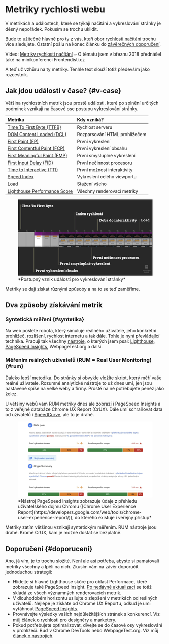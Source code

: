 # Metriky rychlosti webu

V metrikách a událostech, které se týkají načítání a vykreslování stránky je děsný nepořádek. Pokusím se trochu uklidit.

Bude to užitečné hlavně pro ty z vás, kteří obor [rychlosti načítání](https://www.vzhurudolu.cz/rychlost-nacitani) trochu více sledujete. Ostatní pošlu na konec článku do [závěrečných doporučení](#doporuceni).

<p class="video">
Video: <a href="https://www.youtube.com/watch?v=fR9n_yi050g">Metriky rychlosti načítání</a> ~ O tématu jsem v březnu 2018 přednášel také na minikonferenci Frontendisti.cz
</p>

A teď už vzhůru na ty metriky. Tenhle text slouží totiž především jako rozcestník.

## Jak jdou události v čase? {#v-case}

Většina rychlostních metrik jsou prostě události, které po splnění určitých podmínek vznikají na časové ose postupu vykreslování stránky.

| Metrika                                        |  Kdy vzniká?                  |
|:-----------------------------------------------|:------------------------------|
| [Time To First Byte (TTFB)](ttfb.md)           | Rychlost serveru              |
| [DOM Content Loaded (DCL)](udalost-dcl.md)     | Rozparsování HTML prohlížečem |
| [First Paint (FP)](metrika-fp.md)              | První vykreslení              |
| [First Contentful Paint (FCP)](metrika-fcp.md) | První vykreslení obsahu       |
| [First Meaningful Paint (FMP)](metrika-fmp.md) | První smysluplné vykreslení   |
| [First Input Delay (FID)](metrika-fid.md)      | První nečinnost procesoru     |
| [Time to Interactive (TTI)](metrika-tti.md)    | První možnost interaktivity   |
| [Speed Index](speedindex.md)                   | Vykreslení celého viewportu   |
| [Load](load.md)                                | Stažení všeho                 |
| [Lighthouse Performance Score](metriky-lps.md) | Všechny renderovací metriky   |

<figure>
<img src="../dist/images/original/metriky-rychlosti.jpg" alt="">
<figcaption markdown="1">
*Postupný vznik událostí pro vykreslování stránky*
</figcaption>
</figure>

Metriky se dají získat různými způsoby a na to se teď zaměříme.

## Dva způsoby získávání metrik

### Syntetická měření {#syntetika}

Na web pošlete robota, který simuluje reálného uživatele, jeho konkrétní prohlížeč, rozlišení, rychlost internetu a tak dále. Tohle je nyní převládající technika. Pracují tak všechny [nástroje](rychlost-nastroje.md), o kterých jsem psal: [Lighthouse](lighthouse.md), [PageSpeed Insights](pagespeed-insights.md), WebpageTest.org a další.

<!-- AdSnippet -->

### Měřením reálných uživatelů (RUM = Real User Monitoring) {#rum}

Daleko lepší metodika. Do stránky si obvykle vložíte skript, který měří vaše reálné uživatele. Rozumné analytické nástroje to už dnes umí, jen jsou nastavené spíše na velké weby a firmy. Prostě na ně potřebujete peněz jako želez.

U většiny webů vám RUM metriky dnes ale zobrazí i PageSpeed Insights a to z veřejné databáze Chrome UX Report (CrUX). Dále umí schraňovat data od uživatelů i [SpeedCurve](speedcurve.md), ale to je drahé.

<figure>
<img src="../dist/images/original/pagespeed-insights-crux.jpg" alt="">
<figcaption markdown="1">
*Nástroj PageSpeed Insights zobrazuje údaje z přehledu uživatelského dojmu Chromu ([Chrome User Experience Report](https://developers.google.com/web/tools/chrome-user-experience-report/)), do kterého existuje i veřejný přístup*
</figcaption>
</figure>

Metriky zatím většinou vznikají syntetickým měřením. RUM nástroje jsou drahé. Kromě CrUX, kam je možné dostat se bezplatně.

## Doporučení {#doporuceni}

Ano, já vím, je to trochu složité. Není ale asi potřeba, abyste si pamatovali metriky všechny a lpěli na nich. Zkusím vám na závěr doporučit jednoduchou strategii:

- Hlídejte si hlavně Lighthouse skóre pro oblast Performace, které zobrazuje také PageSpeed Insight. [Po nedávné aktualizaci](https://www.vzhurudolu.cz/blog/112-metriky-cile) se totiž skládá ze všech významných renderovacích metrik.
- V dlouhodobém horizontu usilujte o zlepšení v metrikách od reálných uživatelů. Nejlépe je získáte od Chrome UX Reportu, odkud je umí vytáhnout [PageSpeed Insights](pagespeed-insights.md).
- Provnávejte výsledky vašich nejdůležitějších stránek s konkurencí. Viz můj [článek o rychlosti](rychlost-designeri.md) pro designéry a marketéry.
- Pokud potřebujete optimalizovat, dívejte se do časové osy vykreslování v prohlížeči. Buď v Chrome DevTools nebo WebpageTest.org. Viz můj [článek o nástrojích](rychlost-nastroje.md).

<!-- AdSnippet -->
